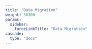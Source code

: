 ```yaml
---
title: "Data Migration"
weight: 30300
params:
  sidebar:
    forceLinkTitle: "Data Migration"
cascade:
  type: "docs"
---
```


